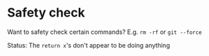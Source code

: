 # Safety check

Want to safety check certain commands? E.g. `rm -rf` or `git --force`

Status: The `return x`'s don't appear to be doing anything
